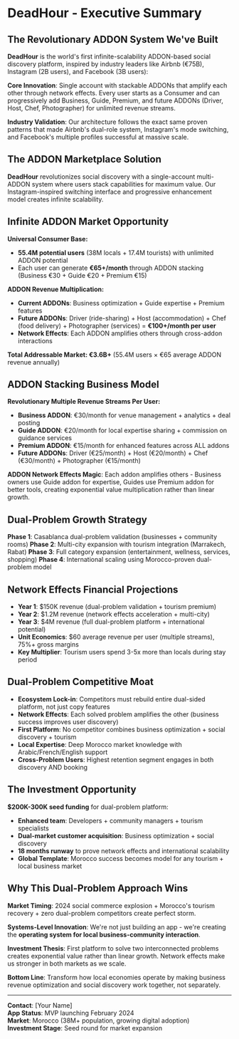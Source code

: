# DeadHour - Executive Summary

## The Revolutionary ADDON System We've Built
**DeadHour** is the world's first infinite-scalability ADDON-based social discovery platform, inspired by industry leaders like Airbnb (€75B), Instagram (2B users), and Facebook (3B users):

**Core Innovation**: Single account with stackable ADDONs that amplify each other through network effects. Every user starts as a Consumer and can progressively add Business, Guide, Premium, and future ADDONs (Driver, Host, Chef, Photographer) for unlimited revenue streams.

**Industry Validation**: Our architecture follows the exact same proven patterns that made Airbnb's dual-role system, Instagram's mode switching, and Facebook's multiple profiles successful at massive scale.

## The ADDON Marketplace Solution
**DeadHour** revolutionizes social discovery with a single-account multi-ADDON system where users stack capabilities for maximum value. Our Instagram-inspired switching interface and progressive enhancement model creates infinite scalability.

## Infinite ADDON Market Opportunity
**Universal Consumer Base:**
- **55.4M potential users** (38M locals + 17.4M tourists) with unlimited ADDON potential
- Each user can generate **€65+/month** through ADDON stacking (Business €30 + Guide €20 + Premium €15)

**ADDON Revenue Multiplication:**
- **Current ADDONs**: Business optimization + Guide expertise + Premium features
- **Future ADDONs**: Driver (ride-sharing) + Host (accommodation) + Chef (food delivery) + Photographer (services) = **€100+/month per user**
- **Network Effects**: Each ADDON amplifies others through cross-addon interactions

**Total Addressable Market: €3.6B+** (55.4M users × €65 average ADDON revenue annually)

## ADDON Stacking Business Model
**Revolutionary Multiple Revenue Streams Per User:**
- **Business ADDON**: €30/month for venue management + analytics + deal posting
- **Guide ADDON**: €20/month for local expertise sharing + commission on guidance services  
- **Premium ADDON**: €15/month for enhanced features across ALL addons
- **Future ADDONs**: Driver (€25/month) + Host (€20/month) + Chef (€30/month) + Photographer (€15/month)

**ADDON Network Effects Magic**: Each addon amplifies others - Business owners use Guide addon for expertise, Guides use Premium addon for better tools, creating exponential value multiplication rather than linear growth.

## Dual-Problem Growth Strategy
**Phase 1**: Casablanca dual-problem validation (businesses + community rooms)
**Phase 2**: Multi-city expansion with tourism integration (Marrakech, Rabat)
**Phase 3**: Full category expansion (entertainment, wellness, services, shopping)
**Phase 4**: International scaling using Morocco-proven dual-problem model

## Network Effects Financial Projections
- **Year 1**: $150K revenue (dual-problem validation + tourism premium)
- **Year 2**: $1.2M revenue (network effects acceleration + multi-city)
- **Year 3**: $4M revenue (full dual-problem platform + international potential)
- **Unit Economics**: $60 average revenue per user (multiple streams), 75%+ gross margins
- **Key Multiplier**: Tourism users spend 3-5x more than locals during stay period

## Dual-Problem Competitive Moat
- **Ecosystem Lock-in**: Competitors must rebuild entire dual-sided platform, not just copy features
- **Network Effects**: Each solved problem amplifies the other (business success improves user discovery)
- **First Platform**: No competitor combines business optimization + social discovery + tourism
- **Local Expertise**: Deep Morocco market knowledge with Arabic/French/English support
- **Cross-Problem Users**: Highest retention segment engages in both discovery AND booking

## The Investment Opportunity
**$200K-300K seed funding** for dual-problem platform:
- **Enhanced team**: Developers + community managers + tourism specialists
- **Dual-market customer acquisition**: Business optimization + social discovery
- **18 months runway** to prove network effects and international scalability
- **Global Template**: Morocco success becomes model for any tourism + local business market

## Why This Dual-Problem Approach Wins
**Market Timing**: 2024 social commerce explosion + Morocco's tourism recovery + zero dual-problem competitors create perfect storm.

**Systems-Level Innovation**: We're not just building an app - we're creating the **operating system for local business-community interaction**.

**Investment Thesis**: First platform to solve two interconnected problems creates exponential value rather than linear growth. Network effects make us stronger in both markets as we scale.

**Bottom Line**: Transform how local economies operate by making business revenue optimization and social discovery work together, not separately.

---

**Contact**: [Your Name]  
**App Status**: MVP launching February 2024  
**Market**: Morocco (38M+ population, growing digital adoption)  
**Investment Stage**: Seed round for market expansion
